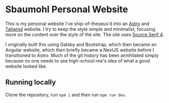 # Sbaumohl Personal Website

This is my personal website I've ship-of-theseus'd into an [Astro](https://astro.build/) and [Tailwind](https://tailwindcss.com/) website. I try to keep the style simple and minimalist, focusing more on the content over the style of the site. The site uses [Source Serif 4](`https://fonts.google.com/specimen/Source+Serif+4`).

I originally built this using Gatsby and Bootstrap, which then became an Angular website, which then briefly became a NextJS website before I transitioned to Astro. Much of the git history has been annihilated simply because no one needs to see high-school-me's idea of what a good website looked like. 

## Running locally

Clone the repository, run `npm i` and then run `npm run dev`.
